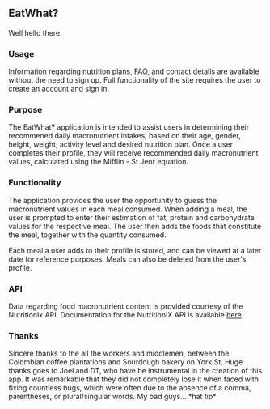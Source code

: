 <h2>EatWhat?</h2>

<p>Well hello there.</p>

<h3>Usage</h3>

<p>Information regarding nutrition plans, FAQ, and contact details are available without the need to sign up. Full functionality of the site requires the user to create an account and sign in.</p>

<h3>Purpose</h3>

<p>The EatWhat? application is intended to assist users in determining their recommened daily macronutrient intakes, based on their age, gender, height, weight, activity level and desired nutrition plan. Once a user completes their profile, they will receive recommended daily macronutrient values, calculated using the Mifflin - St Jeor equation. 
</p>

<h3>Functionality</h3>

<p>The application provides the user the opportunity to guess the macronutrient values in each meal consumed. When adding a meal, the user is prompted to enter their estimation of fat, protein and carbohydrate values for the respective meal. The user then adds the foods that constitute the meal, together with the quantity consumed.</p> 

<p>Each meal a user adds to their profile is stored, and can be viewed at a later date for reference purposes. Meals can also be deleted from the user's profile.</p>

<h3>API</h3>

<p>Data regarding food macronutrient content is provided courtesy of the NutritionIx API. Documentation for the NutritionIX API is available <a href="https://developer.nutritionix.com/docs/v1_1">here</a>.</p>

<h3>Thanks</h3>

<p>Sincere thanks to the all the workers and middlemen, between the Colombian coffee plantations and Sourdough bakery on York St. Huge thanks goes to Joel and DT, who have be instrumental in the creation of this app. It was remarkable that they did not completely lose it when faced with fixing countless bugs, which were often due to the absence of a comma, parentheses, or plural/singular words. My bad guys... *hat tip*</p>